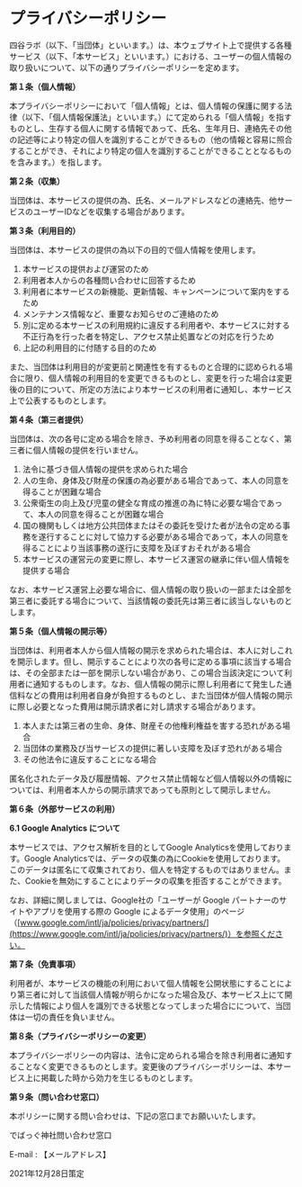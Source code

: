 # プライバシーポリシー

四谷ラボ（以下、「当団体」といいます。）は、本ウェブサイト上で提供する各種サービス（以下、「本サービス」といいます。）における、ユーザーの個人情報の取り扱いについて、以下の通りプライバシーポリシーを定めます。

**第１条（個人情報）**

本プライバシーポリシーにおいて「個人情報」とは、個人情報の保護に関する法律（以下、「個人情報保護法」といいます。）にて定められる「個人情報」を指すものとし、生存する個人に関する情報であって、氏名、生年月日、連絡先その他の記述等により特定の個人を識別することができるもの（他の情報と容易に照合することができ、それにより特定の個人を識別することができることとなるものを含みます。）を指します。

**第２条（収集）**

当団体は、本サービスの提供の為、氏名、メールアドレスなどの連絡先、他サービスのユーザーIDなどを収集する場合があります。

**第３条（利用目的）**

当団体は、本サービスの提供の為以下の目的で個人情報を使用します。

1. 本サービスの提供および運営のため
2. 利用者本人からの各種問い合わせに回答するため
3. 利用者に本サービスの新機能、更新情報、キャンペーンについて案内をするため
4. メンテナンス情報など、重要なお知らせのご連絡のため
5. 別に定める本サービスの利用規約に違反する利用者や、本サービスに対する不正行為を行った者を特定し、アクセス禁止処置などの対応を行うため
6. 上記の利用目的に付随する目的のため

また、当団体は利用目的が変更前と関連性を有するものと合理的に認められる場合に限り、個人情報の利用目的を変更できるものとし、変更を行った場合は変更後の目的について、所定の方法により本サービスの利用者に通知し、本サービス上で公表するものとします。

**第４条（第三者提供）**

当団体は、次の各号に定める場合を除き、予め利用者の同意を得ることなく、第三者に個人情報の提供を行いません。

1. 法令に基づき個人情報の提供を求められた場合
2. 人の生命、身体及び財産の保護の為必要がある場合であって、本人の同意を得ることが困難な場合
3. 公衆衛生の向上及び児童の健全な育成の推進の為に特に必要な場合であって、本人の同意を得ることが困難な場合
4. 国の機関もしくは地方公共団体またはその委託を受けた者が法令の定める事務を遂行することに対して協力する必要がある場合であって，本人の同意を得ることにより当該事務の遂行に支障を及ぼすおそれがある場合
5. 本サービスの運営元の変更に際し、本サービス運営の継承に伴い個人情報を提供する場合

なお、本サービス運営上必要な場合に、個人情報の取り扱いの一部または全部を第三者に委託する場合について、当該情報の委託先は第三者に該当しないものとします。

**第５条（個人情報の開示等）**

当団体は、利用者本人から個人情報の開示を求められた場合は、本人に対しこれを開示します。但し、開示することにより次の各号に定める事項に該当する場合は、その全部または一部を開示しない場合があり、この場合当該決定について利用者に通知するものします。なお、個人情報の開示に際し利用者にて発生した通信料などの費用は利用者自身が負担するものとし、また当団体が個人情報の開示に際し必要となった費用は開示請求者に対し請求する場合があります。

1. 本人または第三者の生命、身体、財産その他権利権益を害する恐れがある場合
2. 当団体の業務及び当サービスの提供に著しい支障を及ぼす恐れがある場合
3. その他法令に違反することになる場合

匿名化されたデータ及び履歴情報、アクセス禁止情報など個人情報以外の情報については、利用者本人からの開示請求であっても原則として開示しません。

**第６条（外部サービスの利用）**

**6.1 Google Analytics について**

本サービスでは、アクセス解析を目的としてGoogle Analyticsを使用しております。Google Analyticsでは、データの収集の為にCookieを使用しております。このデータは匿名にて収集されており、個人を特定するものではありません。また、Cookieを無効にすることによりデータの収集を拒否することができます。

なお、詳細に関しましては、Google社の「ユーザーが Google パートナーのサイトやアプリを使用する際の Google によるデータ使用」のページ（[www.google.com/intl/ja/policies/privacy/partners/](https://www.google.com/intl/ja/policies/privacy/partners/)）を参照ください。

**第７条（免責事項）**

利用者が、本サービスの機能の利用において個人情報を公開状態にすることにより第三者に対して当該個人情報が明らかになった場合及び、本サービス上にて開示した情報により個人を識別できる状態となってしまった場合にについて、当団体は一切の責任を負いません。

**第８条（プライバシーポリシーの変更）**

本プライバシーポリシーの内容は、法令に定められる場合を除き利用者に通知することなく変更できるものとします。変更後のプライバシーポリシーは、本サービス上に掲載した時から効力を生じるものとします。

**第９条（問い合わせ窓口）**

本ポリシーに関する問い合わせは、下記の窓口までお願いいたします。

でばっぐ神社問い合わせ窓口

E-mail : 【メールアドレス】


2021年12月28日策定
